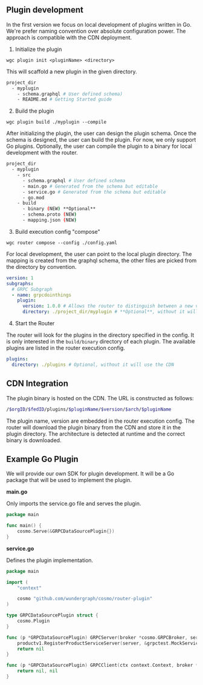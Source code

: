 ## Plugin development

In the first version we focus on local development of plugins written in Go. We're prefer naming convention over absolute configuration power. The approach is compatible with the CDN deployment.

1. Initialize the plugin

`wgc plugin init <pluginName> <directory>`

This will scaffold a new plugin in the given directory.

```bash
project_dir
  - myplugin
    - schema.graphql # User defined schema)
    - README.md # Getting Started guide
```

2. Build the plugin

`wgc plugin build ./myplugin --compile`

After initializing the plugin, the user can design the plugin schema. Once the schema is designed, the user can build the plugin. For now, we only support Go plugins.
Optionally, the user can compile the plugin to a binary for local development with the router.

```bash
project_dir
  - myplugin
    - src
      - schema.graphql # User defined schema
      - main.go # Generated from the schema but editable
      - service.go # Generated from the schema but editable
      - go.mod
    - build
      - binary (NEW) **Optional**
      - schema.proto (NEW) 
      - mapping.json (NEW)
```

3. Build execution config "compose"

`wgc router compose --config ./config.yaml`

For local development, the user can point to the local plugin directory. The mapping is created from the graphql schema, the other files are picked from the directory by convention.

```yaml
version: 1
subgraphs:
  # GRPC Subgraph
  - name: grpcdointhings
    plugin:
      version: 1.0.0 # Allows the router to distinguish between a new version of the plugin
      directory: ./project_dir/myplugin # **Optional**, without it will use the CDN
```

4. Start the Router

The router will look for the plugins in the directory specified in the config. It is only interested in the `build/binary` directory of each plugin. The available plugins are listed in the router execution config.

```yaml
plugins:
  directory: ./plugins # Optional, without it will use the CDN
```

## CDN Integration

The plugin binary is hosted on the CDN. The URL is constructed as follows:

```bash
/$orgID/$fedID/plugins/$pluginName/$version/$arch/$pluginName
```

The plugin name, version are embedded in the router execution config. The router will download the plugin binary from the CDN and store it in the plugin directory.
The architecture is detected at runtime and the correct binary is downloaded.


## Example Go Plugin

We will provide our own SDK for plugin development. It will be a Go package that will be used to implement the plugin.

**main.go**

Only imports the service.go file and serves the plugin.

```go
package main

func main() {
	cosmo.Serve(&GRPCDataSourcePlugin{})
}
```

**service.go**

Defines the plugin implementation.

```go
package main

import (
	"context"

	cosmo "github.com/wundergraph/cosmo/router-plugin"
)

type GRPCDataSourcePlugin struct {
	cosmo.Plugin
}

func (p *GRPCDataSourcePlugin) GRPCServer(broker *cosmo.GRPCBroker, server *cosmo.Server) error {
	productv1.RegisterProductServiceServer(server, &grpctest.MockService{})
	return nil
}

func (p *GRPCDataSourcePlugin) GRPCClient(ctx context.Context, broker *plugin.GRPCBroker, c *cosmo.ClientConn) (interface{}, error) {
	return nil, nil
}
```